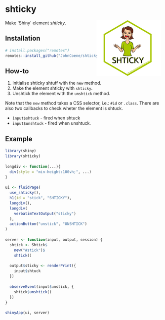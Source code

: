 # shticky

<img src="./man/figures/logo.png" height="180px" align="right" />

Make 'Shiny' element *shticky*.

## Installation

``` r
# install.packages("remotes")
remotes::install_github("JohnCoene/shticky")
```

## How-to

1. Initialise shticky shtuff with the `new` method.
2. Make the element shticky with `shticky`.
3. Unshtick the element with the `unshtick` method.

Note that the `new` method takes a CSS selector, i.e.: `#id` or `.class`. There are also two callbacks to check wheter the element is shtuck.

* `input$shtuck` - fired when shtuck
* `input$unshtuck` - fired when unshtuck.

## Example

``` r
library(shiny)
library(shticky)

longdiv <- function(...){
  div(style = "min-height:100vh;", ...)
}

ui <- fluidPage(
  use_shticky(),
  h1(id = "stick", "SHTICKY"),
  longdiv(),
  longdiv(
    verbatimTextOutput("sticky")
  ),
  actionButton("unstick", "UNSHTICK")
)

server <- function(input, output, session) {
  shtick <- Shtick$
    new("#stick")$
    shtick()

  output$sticky <- renderPrint({
    input$shtuck
  })

  observeEvent(input$unstick, {
    shtick$unshtick()
  })
}

shinyApp(ui, server)
```

